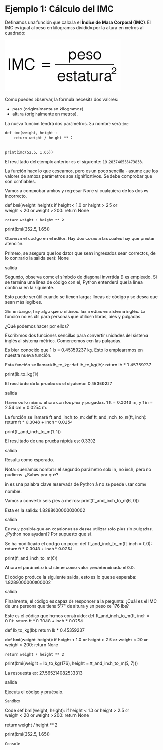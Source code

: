 # Ejemplo 1: Cálculo del IMC

Definamos una función que calcula el **Índice de Masa Corporal (IMC)**.
El IMC es igual al peso en kilogramos dividido por la altura en metros al cuadrado:

![imc](img/imc.png)

Como puedes observar, la formula necesita dos valores:

* peso (originalmente en kilogramos).
* altura (originalmente en metros).

La nueva función tendrá dos parámetros. Su nombre será `imc`:

```
def imc(weight, height):
    return weight / height ** 2


print(imc(52.5, 1.65))
```

El resultado del ejemplo anterior es el siguiente: `19.283746556473833`.

La función hace lo que deseamos, pero es un poco sencilla - asume que los valores de ambos parámetros son significativos. Se debe comprobar que son confiables.

Vamos a comprobar ambos y regresar None si cualquiera de los dos es incorrecto.

def bmi(weight, height):
    if height < 1.0 or height > 2.5 or \
    weight < 20 or weight > 200:
        return None

    return weight / height ** 2


print(bmi(352.5, 1.65))

Observa el código en el editor. Hay dos cosas a las cuales hay que prestar atención.

Primero, se asegura que los datos que sean ingresados sean correctos, de lo contrario la salida será:
None

salida

Segundo, observa como el símbolo de diagonal invertida (\) es empleado. Si se termina una línea de código con el, Python entenderá que la línea continua en la siguiente.

Esto puede ser útil cuando se tienen largas líneas de código y se desea que sean más legibles.

Sin embargo, hay algo que omitimos: las medias en sistema inglés. La función no es útil para personas que utilicen libras, pies y pulgadas.

¿Qué podemos hacer por ellos?

Escribimos dos funciones sencillas para convertir unidades del sistema inglés al sistema métrico. Comencemos con las pulgadas.

Es bien conocido que 1 lb = 0.45359237 kg. Esto lo emplearemos en nuestra nueva función.

Esta función se llamará lb_to_kg:
def lb_to_kg(lb):
    return lb * 0.45359237


print(lb_to_kg(1))


El resultado de la prueba es el siguiente:
0.45359237

salida

Haremos lo mismo ahora con los pies y pulgadas: 1 ft = 0.3048 m, y 1 in = 2.54 cm = 0.0254 m.

La función se llamará ft_and_inch_to_m:
def ft_and_inch_to_m(ft, inch):
    return ft * 0.3048 + inch * 0.0254


print(ft_and_inch_to_m(1, 1))


El resultado de una prueba rápida es:
0.3302

salida

Resulta como esperado.

Nota: queríamos nombrar el segundo parámetro solo in, no inch, pero no pudimos. ¿Sabes por qué?

in es una palabra clave reservada de Python â no se puede usar como nombre.

Vamos a convertir seis pies a metros:
print(ft_and_inch_to_m(6, 0))


Esta es la salida:
1.8288000000000002

salida

Es muy posible que en ocasiones se desee utilizar solo pies sin pulgadas. ¿Python nos ayudará? Por supuesto que si.

Se ha modificado el código un poco:
def ft_and_inch_to_m(ft, inch = 0.0):
    return ft * 0.3048 + inch * 0.0254


print(ft_and_inch_to_m(6))


Ahora el parámetro inch tiene como valor predeterminado el 0.0.

El código produce la siguiente salida, esto es lo que se esperaba:
1.8288000000000002

salida

Finalmente, el código es capaz de responder a la pregunta: ¿Cuál es el IMC de una persona que tiene 5'7" de altura y un peso de 176 lbs?

Este es el código que hemos construido:
def ft_and_inch_to_m(ft, inch = 0.0):
    return ft * 0.3048 + inch * 0.0254


def lb_to_kg(lb):
    return lb * 0.45359237


def bmi(weight, height):
    if height < 1.0 or height > 2.5 or weight < 20 or weight > 200:
        return None
    
    return weight / height ** 2


print(bmi(weight = lb_to_kg(176), height = ft_and_inch_to_m(5, 7)))


La respuesta es:
27.565214082533313

salida

Ejecuta el código y pruébalo.

    Sandbox

Code
def bmi(weight, height):
if height < 1.0 or height > 2.5 or \
weight < 20 or weight > 200:
return None

return weight / height ** 2


print(bmi(352.5, 1.65))

    Console


